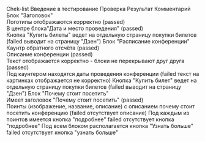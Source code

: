 Chek-list Введение в тестирование
Проверка	Результат	Комментарий
Блок "Заголовок"		
Логотипы отображаются корректно	(passed)	
В центре блока"Дата и место проведения"	(passed)	
Кнопка "Купить билеты" ведет на отдельную страницу покупки билетов	(failed	выводит на страницу "Дзен")
Блок "Расписание конференции"       
Каунтр обратного отсчёта    (passed)  
Описание конференции    (passed)  
Текст отображается корректно - блоки не перекрывают друг друга  (passed)  
Под каунтером находятся даты проведения конференции (failed  текст на картинках отображается не корректно)
Кнопка "Купить билет" ведет на отдельную страницу покупки билетов   (failed  выводит на страницу "Дзен")
Блок "Почему стоит посетить"        
Имеет заголовок "Почему стоит посетить" (passed)  
Поинты (изображение, название, описание) с описанием почему стоит посетить конференцию  (failed  отсутствует описание)
Под каждым из поинтов имеется кнопка "подробнее"    failed  отсутствует кнопка "подробнее"
Под всем блоком располагается кнопка "Узнать больше"    failed  отсутствует кнопка "узнать больше"
